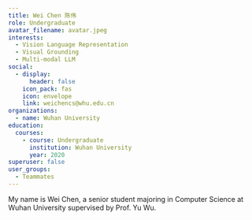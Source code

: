```yaml
---
title: Wei Chen 陈伟
role: Undergraduate
avatar_filename: avatar.jpeg
interests:
  - Vision Language Representation
  - Visual Grounding
  - Multi-modal LLM
social:
  - display:
      header: false
    icon_pack: fas
    icon: envelope
    link: weichencs@whu.edu.cn
organizations:
  - name: Wuhan University
education:
  courses:
    - course: Undergraduate
      institution: Wuhan University
      year: 2020
superuser: false
user_groups:
  - Teammates
---
```

<!--StartFragment-->

My name is Wei Chen, a senior student majoring in Computer Science at Wuhan University supervised by Prof. Yu Wu.

<!--EndFragment-->